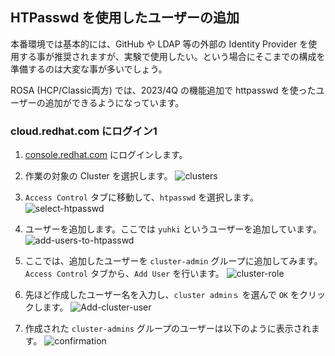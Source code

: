 ## HTPasswd を使用したユーザーの追加

本番環境では基本的には、GitHub や LDAP 等の外部の Identity Provider を使用する事が推奨されますが、実験で使用したい。という場合にそこまでの構成を準備するのは大変な事が多いでしょう。

ROSA (HCP/Classic両方) では、2023/4Q の機能追加で httpasswd を使ったユーザーの追加ができるようになっています。

### cloud.redhat.com にログイン1

1. [console.redhat.com](https://console.redhat.com/openshift/) にログインします。

2. 作業の対象の Cluster を選択します。
![clusters](https://github.com/yuhkih/mcs-docs/assets/8530492/1c9d9a83-bedf-467d-84df-f132d682b319)

3. `Access Control` タブに移動して、`htpasswd` を選択します。
![select-htpasswd](https://github.com/yuhkih/mcs-docs/assets/8530492/1d8446b2-6aa6-4c84-88e7-0f56a31b765f)

4. ユーザーを追加します。ここでは `yuhki` というユーザーを追加しています。
![add-users-to-htpasswd](https://github.com/yuhkih/mcs-docs/assets/8530492/efa71a4d-9971-4321-acbe-6f3fd2e54d4c)

5. ここでは、追加したユーザーを `cluster-admin` グループに追加してみます。
`Access Control` タブから、`Add User` を行います。
![cluster-role](https://github.com/yuhkih/mcs-docs/assets/8530492/5d88e8b2-e604-4936-8a5f-0a1dbb2c91cd)

6. 先ほど作成したユーザー名を入力し、`cluster adminｓ` を選んで `OK` をクリックします。
![Add-cluster-user](https://github.com/yuhkih/mcs-docs/assets/8530492/33fc2eee-816f-42f6-a513-17378e4d7968)

7. 作成された `cluster-admins` グループのユーザーは以下のように表示されます。
![confirmation](https://github.com/yuhkih/mcs-docs/assets/8530492/a55c77e9-869e-41f7-b6b8-7e7b8f9e1c78)
